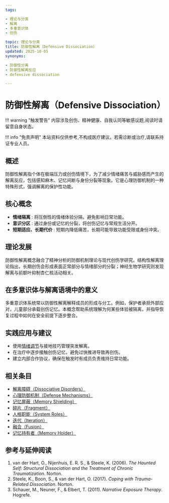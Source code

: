 ```yaml
---
tags:

- 理论与分类
- 解离
- 多重意识体
- 创伤

topic: 理论与分类
title: 防御性解离（Defensive Dissociation）
updated: 2025-10-05
synonyms:

- 防御性分离
- 防御性解离反应
- defensive dissociation

---
```


# 防御性解离（Defensive Dissociation）

!!! warning "触发警告"
    内容涉及创伤、精神健康、自我认同等敏感议题,阅读时请留意自身状态。

!!! info "免责声明"
    本站资料仅供参考,不构成医疗建议。若需诊断或治疗,请联系持证专业人员。

## 概述

防御性解离指个体在极端压力或创伤情境下，为了减少情绪痛苦与威胁感而产生的解离反应，包括感知麻木、记忆间断与身份分裂等现象。它是心理防御机制的一种特殊形式，强调解离的保护性功能。

## 核心概念

- **情绪隔离** : 将压倒性的情绪体验分隔，避免影响日常功能。
- **意识分区** : 通过身份或记忆的分裂，将创伤记忆与常规生活分开。
- **短期适应、长期代价** : 短期内降低痛苦，长期可能导致功能受限或身份冲突。

## 理论发展

防御性解离概念融合了精神分析的防御机制理论与现代创伤学研究。结构性解离理论指出，长期创伤会形成表面正常部分与情绪部分的分裂；神经生物学研究则发现解离与前额叶抑制杏仁核活动相关。

## 在多意识体与解离语境中的意义

多重意识体系统常以防御性解离解释成员的形成与分工。例如，保护者承担外部应对，儿童部分承载创伤记忆。本概念帮助系统理解为何某些体验被隔离，并指导恢复过程中如何在安全前提下逐步整合。

## 实践应用与建议

- 使用[情绪调节](Emotion-Regulation.md)与接地技巧管理突发解离。
- 在治疗中逐步接触创伤记忆，避免过快推进导致再创伤。
- 建立内部合作协议，确保在触发时有成员负责维持日常功能。

## 相关条目

- [解离障碍（Dissociative Disorders）](Dissociative-Disorders.md)
- [心理防御机制（Defense Mechanisms）](Defense-Mechanisms.md)
- [记忆屏蔽（Memory Shielding）](Memory-Shielding.md)
- [碎片（Fragment）](Fragment.md)
- [人格职能（System Roles）](System-Roles.md)
- [迭代（Iteration）](Iteration.md)
- [融合（Fusion）](Fusion.md)
- [记忆持有者（Memory Holder）](Memory-Holder.md)

## 参考与延伸阅读

1. van der Hart, O., Nijenhuis, E. R. S., & Steele, K. (2006). *The Haunted Self: Structural Dissociation and the Treatment of Chronic Traumatization*. Norton.
2. Steele, K., Boon, S., & van der Hart, O. (2017). *Coping with Trauma-Related Dissociation*. Norton.
3. Schauer, M., Neuner, F., & Elbert, T. (2011). *Narrative Exposure Therapy*. Hogrefe.
